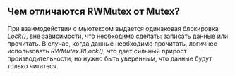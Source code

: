 ## Чем отличаются RWMutex от Mutex?

При взаимодействии с мьютексом выдается одинаковая блокировка *Lock()*, вне зависимости, что необходимо 
сделать: записать данные или прочитать. В случае, когда данные необходимо прочитать, логичнее использовать 
*RWMutex.RLock()*, что дает сильный прирост производительности, но нужно быть уверенным, что данные будут только 
читаться.